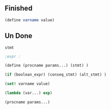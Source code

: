 ## Finished
```scheme
(define varname value)
```


## Un Done
```
stmt
```

```scheme
;expr :

(define (procname params...) (stmt) )

(if (boolean_expr) (conseq_stmt) (alt_stmt) )

(set! varname value)

(lambda (var...) exp)

(procname params...)

```